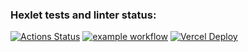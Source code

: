 ### Hexlet tests and linter status:
[![Actions Status](https://github.com/Muhomor-mushroom/frontend-project-11/actions/workflows/hexlet-check.yml/badge.svg)](https://github.com/Muhomor-mushroom/frontend-project-11/actions)
[![example workflow](https://github.com/Muhomor-mushroom/frontend-project-11/actions/workflows/test.yml/badge.svg)](https://github.com/Muhomor-mushroom/frontend-project-11/actions)
[![Vercel Deploy](https://frontend-project-11-j0mnqw6x1.vercel.app)](https://frontend-project-11-j0mnqw6x1.vercel.app)